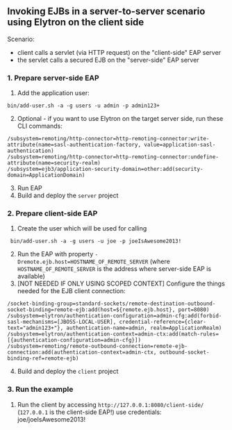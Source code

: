 ## Invoking EJBs in a server-to-server scenario using Elytron on the client side

Scenario:
- client calls a servlet (via HTTP request) on the "client-side" EAP server
- the servlet calls a secured EJB on the "server-side" EAP server

### 1. Prepare server-side EAP
1. Add the application user:
```
bin/add-user.sh -a -g users -u admin -p admin123+
```
2. Optional - if you want to use Elytron on the target server side, run these CLI commands:
```
/subsystem=remoting/http-connector=http-remoting-connector:write-attribute(name=sasl-authentication-factory, value=application-sasl-authentication)
/subsystem=remoting/http-connector=http-remoting-connector:undefine-attribute(name=security-realm)
/subsystem=ejb3/application-security-domain=other:add(security-domain=ApplicationDomain)
```
3. Run EAP
4. Build and deploy the `server` project

### 2. Prepare client-side EAP
1. Create the user which will be used for calling
```
 bin/add-user.sh -a -g users -u joe -p joeIsAwesome2013!
```
2. Run the EAP with property `-Dremote.ejb.host=HOSTNAME_OF_REMOTE_SERVER` (where `HOSTNAME_OF_REMOTE_SERVER` is the address where server-side EAP is available)
3. [NOT NEEDED IF ONLY USING SCOPED CONTEXT] Configure the things needed for the EJB client connection:
```
/socket-binding-group=standard-sockets/remote-destination-outbound-socket-binding=remote-ejb:add(host=${remote.ejb.host}, port=8080)
/subsystem=elytron/authentication-configuration=admin-cfg:add(forbid-sasl-mechanisms=[JBOSS-LOCAL-USER], credential-reference={clear-text="admin123+"}, authentication-name=admin, realm=ApplicationRealm)
/subsystem=elytron/authentication-context=admin-ctx:add(match-rules=[{authentication-configuration=admin-cfg}])
/subsystem=remoting/remote-outbound-connection=remote-ejb-connection:add(authentication-context=admin-ctx, outbound-socket-binding-ref=remote-ejb)
```

4. Build and deploy the `client` project

### 3. Run the example
1. Run the client by accessing `http://127.0.0.1:8080/client-side/` (`127.0.0.1` is the client-side EAP!)
use credentials: joe/joeIsAwesome2013!
